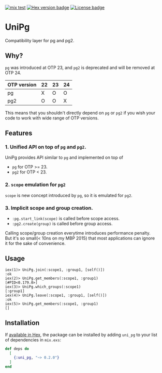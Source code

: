 
[![mix test](https://github.com/jechol/uni_pg/workflows/mix%20test/badge.svg)](https://github.com/jechol/uni_pg/actions)
[![Hex version badge](https://img.shields.io/hexpm/v/uni_pg)](https://hex.pm/packages/uni_pg)
[![License badge](https://img.shields.io/hexpm/l/uni_pg)](https://github.com/jechol/uni_pg/blob/master/LICENSE.md)
# UniPg

Compatibility layer for pg and pg2.

## Why?

`pg` was introduced at OTP 23, and `pg2` is deprecated and will be removed at OTP 24.

| OTP version | 22 | 23 | 24 |
|-------------|----|----|----|
| pg          | X  | O  | O  |
| pg2         | O  | O  | X  |


This means that you shouldn't directly depend on `pg` or `pg2` if you wish your code to work with wide range of OTP versions.


## Features

### 1. Unified API on top of `pg` and `pg2`.
UniPg provides API similar to `pg` and implemented on top of
* `pg` for OTP >= 23.
* `pg2` for OTP < 23.

### 2. `scope` emulation for `pg2`
`scope` is new concept introduced by `pg`, so it is emulated for `pg2`.

### 3. Implicit scope and group creation.
* `:pg.start_link(scope)` is called before scope access.
* `:pg2.create(group)` is called before group access.

Calling scope/group creation everytime introduces performance penalty. 
But it's so small(< 10ns on my MBP 2015) that most applications can ignore it for the sake of convenience.

## Usage

```console
iex(1)> UniPg.join(:scope1, :group1, [self()])
:ok
iex(2)> UniPg.get_members(:scope1, :group1)
[#PID<0.179.0>]
iex(3)> UniPg.which_groups(:scope1)        
[:group1]
iex(4)> UniPg.leave(:scope1, :group1, [self()])
:ok
iex(5)> UniPg.get_members(:scope1, :group1)    
[]
```
## Installation

If [available in Hex](https://hex.pm/docs/publish), the package can be installed
by adding `uni_pg` to your list of dependencies in `mix.exs`:

```elixir
def deps do
  [
    {:uni_pg, "~> 0.2.0"}
  ]
end
```
